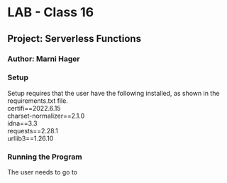 # LAB - Class 16
## Project: Serverless Functions
### Author: Marni Hager

### Setup
Setup requires that the user have the following installed, as shown in the 
requirements.txt file.  
certifi==2022.6.15  
charset-normalizer==2.1.0  
idna==3.3  
requests==2.28.1  
urllib3==1.26.10  

### Running the Program
The user needs to go to 